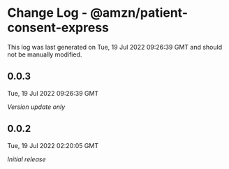 # Change Log - @amzn/patient-consent-express

This log was last generated on Tue, 19 Jul 2022 09:26:39 GMT and should not be manually modified.

## 0.0.3
Tue, 19 Jul 2022 09:26:39 GMT

_Version update only_

## 0.0.2
Tue, 19 Jul 2022 02:20:05 GMT

_Initial release_

